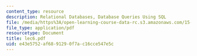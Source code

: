 ```yaml
---
content_type: resource
description: Relational Databases, Database Queries Using SQL
file: /media/https%3A/open-learning-course-data-rc.s3.amazonaws.com/15-564-information-technology-i-spring-2003/e43e5752af6891290f7ac16cce547e5c_lec6.pdf
file_type: application/pdf
resourcetype: Document
title: lec6.pdf
uid: e43e5752-af68-9129-0f7a-c16cce547e5c
---
```

